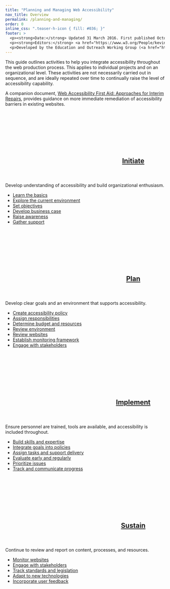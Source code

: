 ```yaml
---
title: "Planning and Managing Web Accessibility"
nav_title: Overview
permalink: /planning-and-managing/
order: 0
inline_css: ".teaser-h-icon { fill: #036; }"
footer: >
  <p><strong>Date:</strong> Updated 31 March 2016. First published October 2002.</p>
  <p><strong>Editors:</strong> <a href="https://www.w3.org/People/kevin">Kevin White</a>, <a href="https://www.w3.org/People/shadi">Shadi Abou-Zahra</a>, and <a href="https://www.w3.org/People/Shawn">Shawn Lawton Henry</a>. <a href="https://www.w3.org/WAI/beta/planning-and-managing/acknowledgements/">Acknowledgements</a> includes information on previous versions and editors.</p>
  <p>Developed by the Education and Outreach Working Group (<a href="http://www.w3.org/WAI/EO/">EOWG</a>). Updated with support from the <a href="https://www.w3.org/WAI/DEV/">WAI-DEV Project</a> and the <a href="https://www.w3.org/WAI/ACT/">WAI-ACT Project</a>, co-funded by the European Commission <abbr title="Information Society Technologies">IST</abbr> Programme.</p>
---
```


This guide outlines activities to help you integrate accessibility
throughout the web production process. This applies to individual
projects and on an organizational level. These activities are not
necessarily carried out in sequence, and are ideally repeated over time
to continually raise the level of accessibility capability.

A companion document, [Web Accessibility First Aid: Approaches for
Interim Repairs](/pages/interim-repairs.md), provides guidance on more
immediate remediation of accessibility barriers in existing websites.

<div class="grid-4q nogap teaser">
  <div class="q1-start q2-end area-teaser">
    <header class="teaser-h">
      <h2 class="title">
        <svg class="teaser-h-icon full">
        <use xlink:href="{{ "/planning-and-managing/img/icons.svg" | relative_url }}#initiate"></use></svg>
        <a href="{{ "/planning-and-managing/initiate/" | relative_url }}">Initiate</a>
      </h2>
    </header>
    <p>Develop understanding of accessibility and build organizational
    enthusiasm.</p>
    <ul>
      <li><a href="{{ "/planning-and-managing/initiate/" | relative_url }}#learn-the-basics">Learn the basics</a></li>
      <li><a href="{{ "/planning-and-managing/initiate/" | relative_url }}#explore-the-current-environment">Explore the current environment</a></li>
      <li><a href="{{ "/planning-and-managing/initiate/" | relative_url }}#set-objectives">Set objectives</a></li>
      <li><a href="{{ "/planning-and-managing/initiate/" | relative_url }}#develop-business-case">Develop business case</a></li>
      <li><a href="{{ "/planning-and-managing/initiate/" | relative_url }}#raise-awareness">Raise awareness</a></li>
      <li><a href="{{ "/planning-and-managing/initiate/" | relative_url }}#gather-support">Gather support</a></li>
    </ul>
  </div>
  <div class="q3-start q4-end area-teaser">
    <header class="teaser-h">
      <h2 class="title">
        <svg class="teaser-h-icon full">
        <use xlink:href="{{ "/planning-and-managing/img/icons.svg" | relative_url }}#plan"></use></svg>
        <a href="{{ "/planning-and-managing/plan/" | relative_url }}">Plan</a>
      </h2>
    </header>
    <p>Develop clear goals and an environment that supports accessibility.</p>
    <ul>
      <li><a href="{{ "/planning-and-managing/plan/" | relative_url }}#create-accessibility-policy">Create accessibility policy</a></li>
      <li><a href="{{ "/planning-and-managing/plan/" | relative_url }}#assign-responsibilities">Assign responsibilities</a></li>
      <li><a href="{{ "/planning-and-managing/plan/" | relative_url }}#determine-budget-and-resources">Determine budget and resources</a></li>
      <li><a href="{{ "/planning-and-managing/plan/" | relative_url }}#review-environment">Review environment</a></li>
      <li><a href="{{ "/planning-and-managing/plan/" | relative_url }}#review-websites">Review websites</a></li>
      <li><a href="{{ "/planning-and-managing/plan/" | relative_url }}#establish-monitoring-framework">Establish monitoring framework</a></li>
      <li><a href="{{ "/planning-and-managing/plan/" | relative_url }}#engage-with-stakeholders">Engage with stakeholders</a></li>
    </ul>
  </div>
  <div class="q1-start q2-end area-teaser">
    <header class="teaser-h">
      <h2 class="title">
        <svg class="teaser-h-icon full">
        <use xlink:href="{{ "/planning-and-managing/img/icons.svg" | relative_url }}#implement"></use></svg>
        <a href="{{ "/planning-and-managing/implement/" | relative_url }}">Implement</a>
      </h2>
    </header>
    <p>Ensure personnel are trained, tools are available, and accessibility
    is included throughout.</p>
    <ul>
      <li><a href="{{ "/planning-and-managing/implement/" | relative_url }}#build-skills-and-expertise">Build skills and expertise</a></li>
      <li><a href="{{ "/planning-and-managing/implement/" | relative_url }}#integrate-goals-into-policies">Integrate goals into policies</a></li>
      <li><a href="{{ "/planning-and-managing/implement/" | relative_url }}#assign-tasks-and-support-delivery">Assign tasks and support delivery</a></li>
      <li><a href="{{ "/planning-and-managing/implement/" | relative_url }}#evaluate-early-and-regularly">Evaluate early and regularly</a></li>
      <li><a href="{{ "/planning-and-managing/implement/" | relative_url }}#prioritize-issues">Prioritize issues</a></li>
      <li><a href="{{ "/planning-and-managing/implement/" | relative_url }}#track-and-communicate-progress">Track and communicate progress</a></li>
    </ul>
  </div>
  <div class="q3-start q4-end area-teaser">
    <header class="teaser-h">
      <h2 class="title">
        <svg class="teaser-h-icon full">
        <use xlink:href="{{ "/planning-and-managing/img/icons.svg" | relative_url }}#sustain"></use></svg>
        <a href="{{ "/planning-and-managing/sustain/" | relative_url }}">Sustain</a>
      </h2>
    </header>
    <p>Continue to review and report on content, processes, and resources.</p>
    <ul>
      <li><a href="{{ "/planning-and-managing/sustain/" | relative_url }}#monitor-websites">Monitor websites</a></li>
      <li><a href="{{ "/planning-and-managing/sustain/" | relative_url }}#engage-with-stakeholders">Engage with stakeholders</a></li>
      <li><a href="{{ "/planning-and-managing/sustain/" | relative_url }}#track-standards-and-legislation">Track standards and legislation</a></li>
      <li><a href="{{ "/planning-and-managing/sustain/" | relative_url }}#adapt-to-new-technologies">Adapt to new technologies</a></li>
      <li><a href="{{ "/planning-and-managing/sustain/" | relative_url }}#incorporate-user-feedback">Incorporate user feedback</a></li>
    </ul>
  </div>
</div>
